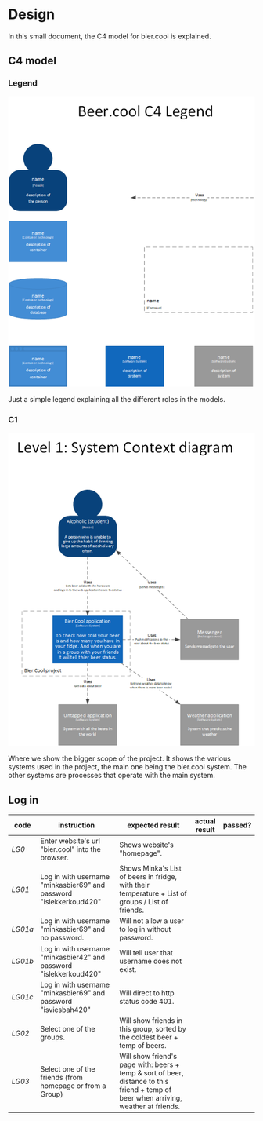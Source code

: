 # Design

In this small document, the C4 model for bier.cool is explained.  

## C4 model

### Legend

![C4 Legend](C4Legend.png "Philadelphia's Magic Gardens")

Just a simple legend explaining all the different roles in the models.

### C1
![Philadelphia's Magic Gardens. This place was so cool!](bierC1.png "Philadelphia's Magic Gardens")

Where we show the bigger scope of the project. It shows the various systems used in the project, the main one being the 
bier.cool system. The other systems are processes that operate with the main system.


## Log in 

| **code** 	| **instruction**                                                    	| **expected result**                                                                                                                  	| **actual result** 	| **passed?** 	|
|----------	|--------------------------------------------------------------------	|--------------------------------------------------------------------------------------------------------------------------------------	|-------------------	|-------------	|
| *LG0*    	| Enter website's url "bier.cool" into the browser.                  	| Shows website's "homepage".                                                                                                          	|                   	|             	|
| *LG01*   	| Log in with username "minkasbier69" and password "islekkerkoud420" 	| Shows Minka's List of beers in fridge, with their temperature + List  of groups / List of friends.                                   	|                   	|             	|
| *LG01a*  	| Log in with username "minkasbier69" and no password.               	| Will not allow a user to log in without password.                                                                                    	|                   	|             	|
| *LG01b*  	| Log in with username "minkasbier42" and password "islekkerkoud420" 	| Will tell user that username does not exist.                                                                                         	|                   	|             	|
| *LG01c*  	| Log in with username "minkasbier69" and password "isviesbah420"    	| Will direct to http status code 401.                                                                                                 	|                   	|             	|
| *LG02*   	| Select one of the groups.                                          	| Will show friends in this group, sorted by the coldest beer + temp of beers.                                                         	|                   	|             	|
| *LG03*   	| Select one of the friends (from homepage or from a Group)          	| Will show friend's page with: beers + temp & sort of beer, distance to this friend + temp of beer when arriving, weather at friends. 	|                   	|             	|

